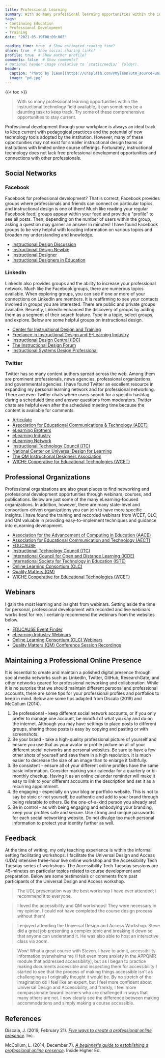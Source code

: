 ```yaml
---
title: Professional Learning
summary: With so many professional learning opportunities within the instructional technology field available, it can sometimes be a daunting task to keep track. Try some of these comprehensive opportunities to stay current.
tags:
- Continuing Education
- Professional Development
- Training
date: "2021-05-19T00:00:00Z"

reading_time: true  # Show estimated reading time?
share: true  # Show social sharing links?
profile: true  # Show author profile?
comments: false  # Show comments?
# Optional header image (relative to `static/media/` folder).
header:
  caption: "Photo by [Leon](https://unsplash.com/@myleon?utm_source=unsplash&amp;utm_medium=referral&amp;utm_content=creditCopyText) on [Unsplash](https://unsplash.com/s/photos/training?utm_source=unsplash&amp;utm_medium=referral&amp;utm_content=creditCopyText)"
  image: "pd.jpg"
---
```


{{< toc >}}

> With so many professional learning opportunities within the instructional technology field available, it can sometimes be a daunting task to keep track. Try some of these comprehensive opportunities to stay current.

Professional development through your workplace is always an ideal track to keep current with pedagogical practices and the potential of new technology tools adopted by the institution. However, many of these opportunities may not exist for smaller instructional design teams or institutions with limited online course offerings. Fortunately, instructional technology does not lack free professional development opportunities and connections with other professionals.

## Social Networks

### Facebook

Facebook for professional development? That is correct, Facebook provides groups where professionals and friends can connect on particular topics, and instructional design is one of them! Much like reading your regular Facebook feed, groups appear within your feed and provide a "profile" to see all posts. Then, depending on the number of users within the group, asking a question may garner an answer in minutes! I have found Facebook groups to be very helpful with locating information on various topics and broaden my understanding and knowledge.

* [Instructional Design Discussion](https://www.facebook.com/groups/InstructionalDesignDiscussion/)
* [Instructional Design Newbie](https://www.facebook.com/groups/idnewb/)
* [Instructional Designer](https://www.facebook.com/groups/idesigner/)
* [Instructional Designers in Education](https://www.facebook.com/groups/1526889350715555/)

### LinkedIn

LinkedIn also provides groups and the ability to increase your professional network. Much like the Facebook groups, there are numerous topics available. When exploring groups, you can see if one or more of your connections on LinkedIn are members. It is reaffirming to see your contacts involved in groups you are interested. There are public and private groups available. Recently, LinkedIn enhanced the discovery of groups by adding them as a segment of their search feature. Type in a topic, select groups, and explore. Below are some helpful groups on instructional design.

* [Center for Instructional Design and Training](https://www.linkedin.com/groups/3964831/)
* [Freelance in Instructional Design and E-Learning Industry](https://www.linkedin.com/groups/3638251/)
* [Instructional Design Central (IDC)](https://www.linkedin.com/groups/2672881/)
* [The Instructional Design Forum](https://www.linkedin.com/groups/1988597/)
* [Instructional Systems Design Professional](https://www.linkedin.com/groups/156321/)

### Twitter

Twitter has so many content authors spread across the web. Among them are prominent professionals, news agencies, professional organizations, and governmental agencies. I have found Twitter an excellent resource in expanding my personal learning network and for professional networking. There are even Twitter chats where users search for a specific hashtag during a scheduled time and answer questions from moderators. Twitter chats are helpful even after the scheduled meeting time because the content is available for comments.

* [Articulate](https://twitter.com/Articulate)
* [Association for Educational Communications & Technology (AECT)](https://twitter.com/AECT)
* [eLearning Brothers](https://twitter.com/eLearningBros)
* [eLearning Industry](https://twitter.com/elearnindustry)
* [eLearning Network](https://twitter.com/elearningnetwk)
* [Instructional Technology Council (ITC)](https://twitter.com/ITCeLearning)
* [National Center on Universal Design for Learning](https://twitter.com/udl_center)
* [The QM Instructional Designers Association](https://twitter.com/theqmida)
* [WICHE Cooperative for Educational Technologies (WCET)](https://twitter.com/wcet_info)

## Professional Organizations

Professional organizations are also great places to find networking and professional development opportunities through webinars, courses, and publications. Below are just some of the many eLearning-focused organizations. In addition, however, there are many state-level and consortium-driven organizations you can join to have more specific insights. I have found the training and recorded webinars from WCET, OLC, and QM valuable in providing easy-to-implement techniques and guidance into eLearning development.

* [Association for the Advancement of Computing in Education (AACE)](https://www.aace.org/)
* [Association for Educational Communication and Technology (AECT)](https://www.aect.org/)
* [EDUCAUSE](https://www.educause.edu/)
* [Instructional Technology Council (ITC)](https://www.itcnetwork.org/)
* [International Council for Open and Distance Learning (ICDE)](https://www.icde.org/)
* [International Society for Technology in Education (ISTE)](https://www.iste.org/)
* [Online Learning Consortium (OLC)](https://onlinelearningconsortium.org/)
* [Quality Matters (QM)](https://www.qualitymatters.org/)
* [WICHE Cooperative for Educational Technologies (WCET)](https://wcet.wiche.edu/)

## Webinars

I gain the most learning and insights from webinars. Setting aside the time for personal, professional development with recorded and live webinars works best for me. I certainly recommend the webinars from the websites below.

* [EDUCAUSE Event Finder](https://events.educause.edu/event-finder)
* [eLearning Industry Webinars](https://elearningindustry.com/webinars)
* [Online Learning Consortium (OLC) Webinars](https://onlinelearningconsortium.org/learn/webinars/)
* [Quality Matters (QM) Conference Session Recordings](https://www.qualitymatters.org/events/webcasting-recordings)

## Maintaining a Professional Online Presence

It is essential to create and maintain a polished digital presence through social media networks such as LinkedIn, Twitter, GitHub, ResearchGate, and other networks geared for professional networking and collaboration. While it is no surprise that we should maintain different personal and professional accounts, there are some tips for your professional profiles and portfolios to keep in mind. Below are some tips adapted from Discala (2019) and McCollum (2014).

1. Be professional - keep different social network accounts, or if you only prefer to manage one account, be mindful of what you say and do on the internet. Although you may have settings to place posts to different groups, sharing those posts is easy by copying and pasting or with screenshots.
2. Be your brand - take a high-quality professional picture of yourself and ensure you use that as your avatar or profile picture on all of your different social networks and personal websites. Be sure to have a few other shots of yourself and save them in a high resolution. It is much easier to decrease the size of an image than to enlarge it faithfully.
3. Be consistent - ensure all of your different online profiles have the same basic information. Consider marking your calendar for a quarterly or bi-monthly checkup. Having it as an online calendar reminder will make it easy to link to your different accounts in the description and set it as a recurring appointment.
4. Be engaging - especially on your blog or portfolio website. This is not to say be stoic or not yourself, be authentic and add to your brand through being relatable to others. Be the one-of-a-kind person you already are!
5. Be in control - as with being engaging and embodying your branding, keep your profiles safe and secure. Use strong and unique passwords for each social networking website. Do not divulge too much personal information to protect your identity further as well.

## Feedback

At the time of writing, my only teaching experience is within the informal setting facilitating workshops. I facilitate the Universal Design and Access (UDA) intensive three-hour live online workshop and the Accessibility Tech Tuesday series of workshops. The Accessibility Tech Tuesday sessions are 45-minutes on particular topics related to course development and preparation. Below are some testimonials or comments from past participants of the Universal Design and Access workshop.

> The UDL presentation was the best workshop I have ever attended; I recommend it to everyone.

> I loved the accessibility and QM workshops! They were necessary in my opinion. I could not have completed the course design process without them!

> I enjoyed attending the Universal Design and Access Workshop. Steve did a great job presenting a complex topic and breaking it down so that anyone can understand it. He was also able to host an interactive class via zoom.

> Wow! What a great course with Steven.  I have to admit, accessibility information overwhelms me (I felt even more anxiety in the APPQMR module that addressed accessibility), but as I began to practice making documents accessible and inspecting them for accessibility I started to see that the process of making things accessible isn't as challenging as I originally thought it would be. By no stretch of the imagination do I feel like an expert, but I feel more confident about Universal Design and Accessibility, and frankly, I feel more compassionate toward learners who are challenged in ways that many others are not. I now clearly see the difference between making accommodations and simply making a course accessible.

## References

Discala, J. (2019, February 21). *[Five ways to create a professional online presence](https://www.inc.com/john-discala/5-ways-to-create-a-professional-online-presence.html)*. Inc.

McCollum, L. (2014, December 7). *[A beginner's guide to establishing a professional online presence](https://www.insidehighered.com/blogs/gradhacker/beginner%E2%80%99s-guide-establishing-professional-online-presence)*. Inside Higher Ed.
